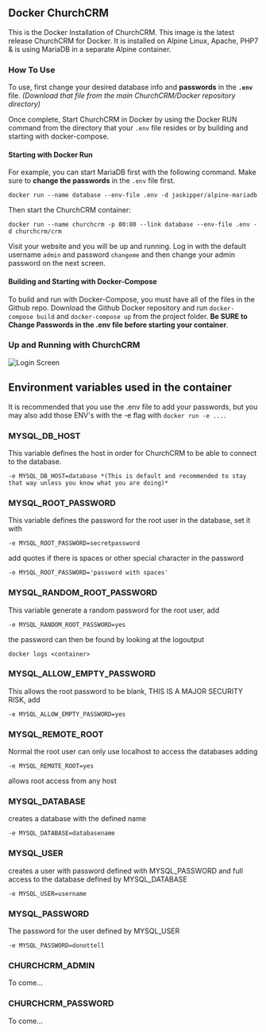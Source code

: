 ## Docker ChurchCRM

This is the Docker Installation of ChurchCRM. This image is the latest release ChurchCRM for Docker. It is installed on Alpine Linux, Apache, PHP7 & is using MariaDB in a separate Alpine container.

### How To Use

To use, first change your desired database info and **passwords** in the **``.env``** file. *(Download that file from the main ChurchCRM/Docker repository directory)*

Once complete, Start ChurchCRM in Docker by using the Docker RUN command from the directory that your ``.env`` file resides or by building and starting with docker-compose.

#### Starting with Docker Run

For example, you can start MariaDB first with the following command. Make sure to **change the passwords** in the ``.env`` file first.

``docker run --name database --env-file .env -d jaskipper/alpine-mariadb``

Then start the ChurchCRM container:

``docker run --name churchcrm -p 80:80 --link database --env-file .env -d churchcrm/crm``

Visit your website and you will be up and running. Log in with the default username ``admin`` and password ``changeme`` and then change your admin password on the next screen.

#### Building and Starting with Docker-Compose

To build and run with Docker-Compose, you must have all of the files in the Github repo. Download the Github Docker repository and run ``docker-compose build`` and ``docker-compose up`` from the project folder. **Be SURE to Change Passwords in the .env file before starting your container**.

### Up and Running with ChurchCRM

![Login Screen](https://github.com/ChurchCRM/Docker/images/Login.jpg)

## Environment variables used in the container

It is recommended that you use the .env file to add your passwords, but you may also add those ENV's with the -e flag with ``docker run -e ...``.

### MYSQL_DB_HOST
This variable defines the host in order for ChurchCRM to be able to connect to the database.

	-e MYSQL_DB_HOST=database *(This is default and recommended to stay that way unless you know what you are doing)*

### MYSQL_ROOT_PASSWORD
This variable defines the password for the root user in the database, set it with

	-e MYSQL_ROOT_PASSWORD=secretpassword

add quotes if there is spaces or other special character in the password

	-e MYSQL_ROOT_PASSWORD='password with spaces'

### MYSQL_RANDOM_ROOT_PASSWORD
This variable generate a random password for the root user, add

	-e MYSQL_RANDOM_ROOT_PASSWORD=yes

the password can then be found by looking at the logoutput

	docker logs <container>

### MYSQL_ALLOW_EMPTY_PASSWORD
This allows the root password to be blank, THIS IS A MAJOR SECURITY RISK, add

	-e MYSQL_ALLOW_EMPTY_PASSWORD=yes

### MYSQL_REMOTE_ROOT
Normal the root user can only use localhost to access the databases adding

	-e MYSQL_REMOTE_ROOT=yes

allows root access from any host

### MYSQL_DATABASE
creates a database with the defined name

	-e MYSQL_DATABASE=databasename

### MYSQL_USER
creates a user with password defined with MYSQL_PASSWORD and full access to the database defined by MYSQL_DATABASE

	-e MYSQL_USER=username

### MYSQL_PASSWORD
The password for the user defined by MYSQL_USER

	-e MYSQL_PASSWORD=donottell

### CHURCHCRM_ADMIN

To come...

### CHURCHCRM_PASSWORD

To come...
